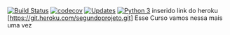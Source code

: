 [![Build Status](https://app.travis-ci.com/charlesnoamlael/curso-django-python.svg?branch=charles_silva)](https://app.travis-ci.com/charlesnoamlael/curso-django-python)
[![codecov](https://codecov.io/gh/charlesnoamlael/curso-django-python/branch/charles_silva/graph/badge.svg?token=SQZISPC6P7)](https://codecov.io/gh/charlesnoamlael/curso-django-python)
[![Updates](https://pyup.io/repos/github/charlesnoamlael/curso-django-python/shield.svg)](https://pyup.io/repos/github/charlesnoamlael/curso-django-python/)
[![Python 3](https://pyup.io/repos/github/charlesnoamlael/curso-django-python/python-3-shield.svg)](https://pyup.io/repos/github/charlesnoamlael/curso-django-python/)
 inserido link do heroku [https://git.heroku.com/segundoprojeto.git]
 Esse Curso 
 vamos nessa
  mais uma vez